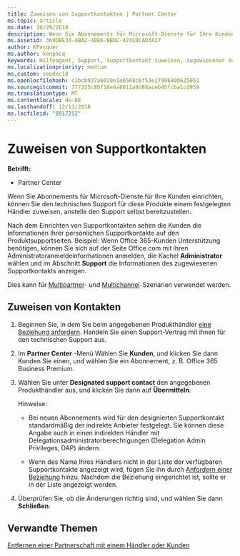 ```yaml
---
title: Zuweisen von Supportkontakten | Partner Center
ms.topic: article
ms.date: 10/29/2018
description: Wenn Sie Abonnements für Microsoft-Dienste für Ihre Kunden einrichten, können Sie den technischen Support für diese Produkte einem festgelegten Händler zuweisen, anstelle den Support selbst bereitzustellen.
ms.assetid: 369DBE34-ABA2-40E6-BBDC-474C0CAD3A27
author: KPacquer
ms.author: kenpacq
keywords: Hilfeagent, Support, Supportkontakt zuweisen, zugewiesener Supportkontakt
ms.localizationpriority: medium
ms.custom: seodec18
ms.openlocfilehash: c1bcb937a6020e1e6508c6f53e2790680b625051
ms.sourcegitcommit: 777225c8bf16e4a8811a9d88aceb45fcba1cd959
ms.translationtype: MT
ms.contentlocale: de-DE
ms.lasthandoff: 12/11/2018
ms.locfileid: "8917252"
---
```

# <a name="assign-support-contacts"></a>Zuweisen von Supportkontakten

**Betrifft:**

-  Partner Center

Wenn Sie Abonnements für Microsoft-Dienste für Ihre Kunden einrichten, können Sie den technischen Support für diese Produkte einem festgelegten Händler zuweisen, anstelle den Support selbst bereitzustellen.

Nach dem Einrichten von Supportkontakten sehen die Kunden die Informationen Ihrer persönlichen Supportkontakte auf den Produktsupportseiten. Beispiel: Wenn Office 365-Kunden Unterstützung benötigen, können Sie sich auf der Seite Office.com mit ihren Administratoranmeldeinformationen anmelden, die Kachel **Administrator** wählen und im Abschnitt **Support** die Informationen des zugewiesenen Supportkontakts anzeigen.

Dies kann für [Multipartner](multipartner.md)- und [Multichannel](multichannel.md)-Szenarien verwendet werden. 

<a href="" id="assigncontacts"></a>
## <a name="assign-contacts"></a>Zuweisen von Kontakten

1.  Beginnen Sie, in dem Sie beim angegebenen Produkthändler [eine Beziehung anfordern](request-a-relationship-with-a-customer.md). Handeln Sie einen Support-Vertrag mit ihnen für den technischen Support aus.

2.  Im **Partner Center** -Menü Wählen Sie **Kunden**, und klicken Sie dann Kunden Sie einen, und wählen Sie ein Abonnement, z. B. Office 365 Business Premium.

3.  Wählen Sie unter **Designated support contact** den angegebenen Produkthändler aus, und klicken Sie dann auf **Übermitteln**. 

    Hinweise: 
    
    *  Bei neuen Abonnements wird für den designierten Supportkontakt standardmäßig der indirekte Anbieter festgelegt. Sie können diese Angabe auch in einen indirekten Händler mit Delegationsadministratorberechtigungen (Delegation Admin Privileges, DAP) ändern.
    
    *  Wenn des Name Ihres Händlers nicht in der Liste der verfügbaren Supportkontakte angezeigt wird, fügen Sie ihn durch [Anfordern einer Beziehung](request-a-relationship-with-a-customer.md) hinzu. Nachdem die Beziehung eingerichtet ist, sollte er in der Liste angezeigt werden.  

4.  Überprüfen Sie, ob die Änderungen richtig sind, und wählen Sie dann **Schließen**.

## <a name="related-topics"></a>Verwandte Themen

[Entfernen einer Partnerschaft mit einem Händler oder Kunden](remove-a-relationship.md)